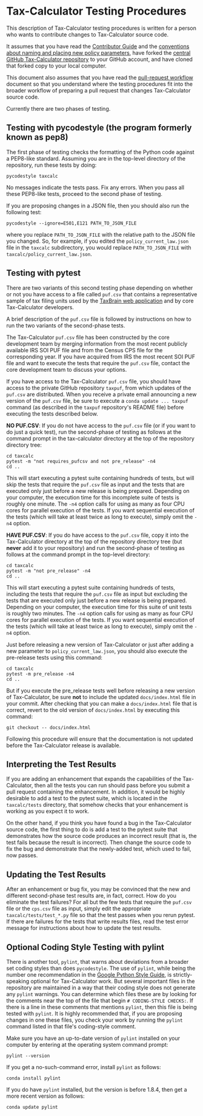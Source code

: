 Tax-Calculator Testing Procedures
=================================

This description of Tax-Calculator testing procedures is written for a
person who wants to contribute changes to Tax-Calculator source code.

It assumes that you have read the [Contributor
Guide](http://taxcalc.readthedocs.io/en/latest/contributor_guide.html)
and the [conventions about naming and placing new policy
parameters](http://taxcalc.readthedocs.io/en/latest/parameter_naming.html),
have forked the [central GitHub Tax-Calculator
repository](https://github.com/open-source-economics/Tax-Calculator)
to your GitHub account, and have cloned that forked copy to your local
computer.

This document also assumes that you have read the [pull-request
workflow](https://github.com/open-source-economics/Tax-Calculator/blob/master/WORKFLOW.md#tax-calculator-pull-request-workflow)
document so that you understand where the testing procedures fit into
the broader workflow of preparing a pull request that changes
Tax-Calculator source code.

Currently there are two phases of testing.

Testing with pycodestyle (the program formerly known as pep8)
-------------------------------------------------------------

The first phase of testing checks the formatting of the Python code
against a PEP8-like standard.  Assuming you are in the top-level
directory of the repository, run these tests by doing:
```
pycodestyle taxcalc
```

No messages indicate the tests pass.  Fix any errors.  When you
pass all these PEP8-like tests, proceed to the second phase of testing.

If you are proposing changes in a JSON file, then you should also run
the following test:
```
pycodestyle --ignore=E501,E121 PATH_TO_JSON_FILE
```
where you replace `PATH_TO_JSON_FILE` with the relative path to the
JSON file you changed.  So, for example, if you edited the
`policy_current_law.json` file in the `taxcalc` subdirectory, you
would replace `PATH_TO_JSON_FILE` with
`taxcalc/policy_current_law.json`.

Testing with pytest
-------------------

There are two variants of this second testing phase depending on
whether or not you have access to a file called `puf.csv` that
contains a representative sample of tax filing units used by the
[TaxBrain web application](http://www.ospc.org/taxbrain) and by core
Tax-Calculator developers.

A brief description of the `puf.csv` file is followed by
instructions on how to run the two variants of the second-phase tests.

The Tax-Calculator `puf.csv` file has been constructed by the core
development team by merging information from the most recent publicly
available IRS SOI PUF file and from the Census CPS file for the
corresponding year.  If you have acquired from IRS the most recent SOI
PUF file and want to execute the tests that require the `puf.csv`
file, contact the core development team to discuss your options.

If you have access to the Tax-Calculator `puf.csv` file, you should
have access to the private GitHub repository `taxpuf`, from which
updates of the `puf.csv` are distributed.  When you receive a private
email announcing a new version of the `puf.csv` file, be sure to
execute a `conda update ... taxpuf` command (as described in the
`taxpuf` repository's README file) before executing the tests
described below.

**NO PUF.CSV**: If you do not have access to the `puf.csv` file (or if
you want to do just a quick test), run the second-phase of testing as
follows at the command prompt in the tax-calculator directory at the
top of the repository directory tree:
```
cd taxcalc
pytest -m "not requires_pufcsv and not pre_release" -n4
cd ..
```

This will start executing a pytest suite containing hundreds of tests,
but will skip the tests that require the `puf.csv` file as input and
the tests that are executed only just before a new release is being
prepared.  Depending on your computer, the execution time for this
incomplete suite of tests is roughly one minute.  The `-n4` option
calls for using as many as four CPU cores for parallel execution of the
tests.  If you want sequential execution of the tests (which will
take at least twice as long to execute), simply omit the `-n4` option.

**HAVE PUF.CSV**: If you do have access to the `puf.csv` file, copy it
into the Tax-Calculator directory at the top of the repository
directory tree (but **never** add it to your repository) and run the
second-phase of testing as follows at the command prompt in the
top-level directory:
```
cd taxcalc
pytest -m "not pre_release" -n4
cd ..
```

This will start executing a pytest suite containing hundreds of tests,
including the tests that require the `puf.csv` file as input but excluding
the tests that are executed only just before a new release is being
prepared. Depending on your computer, the execution time for this suite
of unit tests is roughly two minutes.  The `-n4` option calls for
using as many as four CPU cores for parallel execution of the tests.
If you want sequential execution of the tests (which will take at
least twice as long to execute), simply omit the `-n4` option.

Just before releasing a new version of Tax-Calculator or just after
adding a new parameter to `policy_current_law.json`, you should also
execute the pre-release tests using this command:
```
cd taxcalc
pytest -m pre_release -n4
cd ..
``` 

But if you execute the pre_release tests well before releasing a new
version of Tax-Calculator, be sure **not** to include the updated
`docs/index.html` file in your commit.  After checking that you can
make a `docs/index.html` file that is correct, revert to the old
version of `docs/index.html` by executing this command:
```
git checkout -- docs/index.html
```

Following this procedure will ensure that the documentation is not
updated before the Tax-Calculator release is available.

Interpreting the Test Results
-----------------------------

If you are adding an enhancement that expands the capabilities of the
Tax-Calculator, then all the tests you can run should pass before you
submit a pull request containing the enhancement.  In addition, it
would be highly desirable to add a test to the pytest suite, which is
located in the `taxcalc/tests` directory, that somehow checks that
your enhancement is working as you expect it to work.

On the other hand, if you think you have found a bug in the
Tax-Calculator source code, the first thing to do is add a test to the
pytest suite that demonstrates how the source code produces an
incorrect result (that is, the test fails because the result is
incorrect).  Then change the source code to fix the bug and
demonstrate that the newly-added test, which used to fail, now passes.

Updating the Test Results
-------------------------

After an enhancement or bug fix, you may be convinced that the new and
different second-phase test results are, in fact, correct.  How do you
eliminate the test failures?  For all but the few tests that require
the `puf.csv` file or the `cps.csv` file as input, simply edit the
appropriate `taxcalc/tests/test_*.py` file so that the test passes
when you rerun pytest.  If there are failures for the tests that write
results files, read the test error message for instructions about how
to update the test results.

Optional Coding Style Testing with pylint
-----------------------------------------

There is another tool, `pylint`, that warns about deviations from a
broader set coding styles than does `pycodestyle`.  The use of
`pylint`, while being the number one recommendation in the [Google
Python Style Guide](https://google.github.io/styleguide/pyguide.html),
is strictly-speaking optional for Tax-Calculator work.  But several
important files in the repository are maintained in a way that their
coding style does not generate any `pylint` warnings.  You can
determine which files these are by looking for the comments near the
top of the file that begin `# CODING-STYLE CHECKS:`.  If there is a
line in these comments that mentions `pylint`, then this file is being
tested with `pylint`.  It is highly recommended that, if you are
proposing changes in one these files, you check your work by running
the `pylint` command listed in that file's coding-style comment.

Make sure you have an up-to-date version of `pylint` installed on your
computer by entering at the operating system command prompt:
```
pylint --version
```
If you get a no-such-command error, install `pylint` as follows:
```
conda install pylint
```
If you do have `pylint` installed, but the version is before 1.8.4,
then get a more recent version as follows:
```
conda update pylint
```
